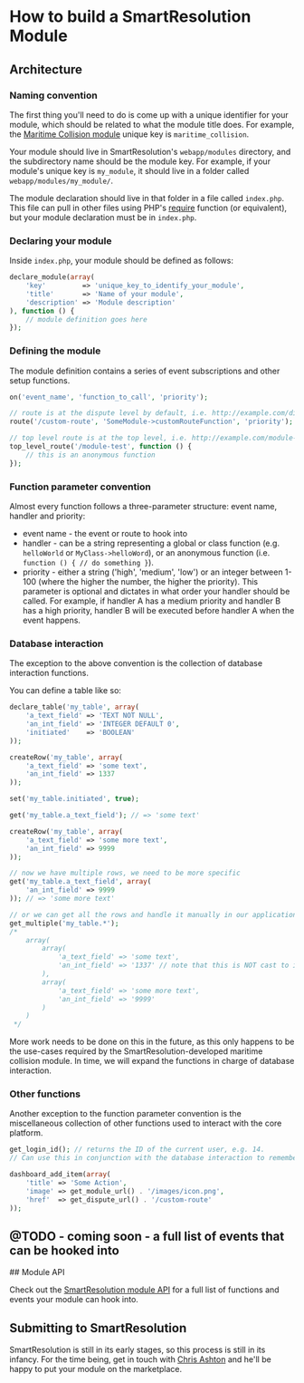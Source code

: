 # How to build a SmartResolution Module

## Architecture

### Naming convention
The first thing you'll need to do is come up with a unique identifier for your module, which should be related to what the module title does. For example, the [Maritime Collision module](https://github.com/ChrisBAshton/smartresolution-module-maritime-collision) unique key is `maritime_collision`.

Your module should live in SmartResolution's `webapp/modules` directory, and the subdirectory name should be the module key. For example, if your module's unique key is `my_module`, it should live in a folder called `webapp/modules/my_module/`.

The module declaration should live in that folder in a file called `index.php`. This file can pull in other files using PHP's [require](http://php.net/manual/en/function.require.php) function (or equivalent), but your module declaration must be in `index.php`.

### Declaring your module
Inside `index.php`, your module should be defined as follows:

```php
declare_module(array(
    'key'         => 'unique_key_to_identify_your_module',
    'title'       => 'Name of your module',
    'description' => 'Module description'
), function () {
    // module definition goes here 
});
```

### Defining the module
The module definition contains a series of event subscriptions and other setup functions.

```php
on('event_name', 'function_to_call', 'priority');

// route is at the dispute level by default, i.e. http://example.com/disputes/1337/custom-route
route('/custom-route', 'SomeModule->customRouteFunction', 'priority');

// top level route is at the top level, i.e. http://example.com/module-test
top_level_route('/module-test', function () {
    // this is an anonymous function
});
```

### Function parameter convention
Almost every function follows a three-parameter structure: event name, handler and priority:

* event name - the event or route to hook into
* handler - can be a string representing a global or class function (e.g. `helloWorld` or `MyClass->helloWord`), or an anonymous function (i.e. `function () { // do something }`).
* priority - either a string ('high', 'medium', 'low') or an integer between 1-100 (where the higher the number, the higher the priority). This parameter is optional and dictates in what order your handler should be called. For example, if handler A has a medium priority and handler B has a high priority, handler B will be executed before handler A when the event happens.

### Database interaction
The exception to the above convention is the collection of database interaction functions.

You can define a table like so:

```php
declare_table('my_table', array(
    'a_text_field' => 'TEXT NOT NULL',
    'an_int_field' => 'INTEGER DEFAULT 0',
    'initiated'    => 'BOOLEAN'
));

createRow('my_table', array(
    'a_text_field' => 'some text',
    'an_int_field' => 1337
));

set('my_table.initiated', true);

get('my_table.a_text_field'); // => 'some text'

createRow('my_table', array(
    'a_text_field' => 'some more text',
    'an_int_field' => 9999
));

// now we have multiple rows, we need to be more specific
get('my_table.a_text_field', array(
    'an_int_field' => 9999
)); // => 'some more text'

// or we can get all the rows and handle it manually in our application
get_multiple('my_table.*');
/*
    array(
        array(
            'a_text_field' => 'some text',
            'an_int_field' => '1337' // note that this is NOT cast to int.
        ),
        array(
            'a_text_field' => 'some more text',
            'an_int_field' => '9999'
        )
    )
 */
```

More work needs to be done on this in the future, as this only happens to be the use-cases required by the SmartResolution-developed maritime collision module. In time, we will expand the functions in charge of database interaction.

### Other functions
Another exception to the function parameter convention is the miscellaneous collection of other functions used to interact with the core platform.

```php
get_login_id(); // returns the ID of the current user, e.g. 14.
// Can use this in conjunction with the database interaction to remember user preferences, etc.

dashboard_add_item(array(
    'title' => 'Some Action',
    'image' => get_module_url() . '/images/icon.png',
    'href'  => get_dispute_url() . '/custom-route'
));
```

## @TODO - coming soon - a full list of events that can be hooked into

## Module API

Check out the [SmartResolution module API](/module-docs/index.html) for a full list of functions and events your module can hook into.

## Submitting to SmartResolution

SmartResolution is still in its early stages, so this process is still in its infancy. For the time being, get in touch with [Chris Ashton](http://ashton.codes) and he'll be happy to put your module on the marketplace.